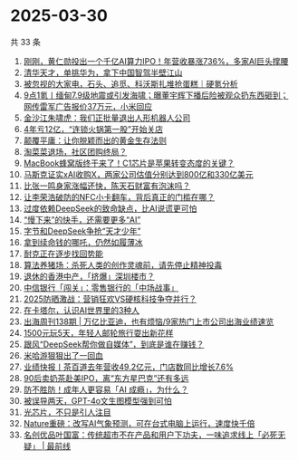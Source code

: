 # 2025-03-30

共 33 条

<!-- BEGIN 36KR -->
<!-- 最后更新时间 2025-03-30 01:06:54 +0800 -->
1. [刚刚，黄仁勋投出一个千亿AI算力IPO！年营收暴涨736%，多家AI巨头撑腰](https://36kr.com/p/3226527181012099)
1. [清华天才，单挑华为，拿下中国智驾半壁江山](https://36kr.com/p/3225916831480965)
1. [被忽视的大家电，石头、追觅、科沃斯扎堆抢蛋糕｜硬氪分析](https://36kr.com/p/3225666046508422)
1. [9点1氪丨缅甸7.9级地震或引发海啸；曝董宇辉下播后险被观众扔东西砸到；网传雷军广告报价37万元，小米回应](https://36kr.com/p/3226109709073537)
1. [金沙江朱啸虎：我们正批量退出人形机器人公司](https://36kr.com/p/3226797563903364)
1. [4年亏12亿，“连锁火锅第一股”开始关店](https://36kr.com/p/3226686114626949)
1. [颠覆平庸：让你脱颖而出的黄金生存法则](https://36kr.com/p/3181844222759810)
1. [淘菜菜退场，社区团购终局？](https://36kr.com/p/3225906791447944)
1. [MacBook蜂窝版终于来了！C1芯片是苹果转变态度的关键？](https://36kr.com/p/3226807040615937)
1. [马斯克证实xAI收购X，两家公司估值分别达到800亿和330亿美元](https://36kr.com/p/3226690407939459)
1. [比张一鸣身家涨幅还快，陈天石财富有泡沫吗？](https://36kr.com/p/3226065932396033)
1. [让李荣浩破防的NFC小卡翻车，背后真正的门槛在哪？](https://36kr.com/p/3226697373351044)
1. [过度依赖DeepSeek的致命缺点，比AI说谎更可怕](https://36kr.com/p/3224218286934919)
1. [“慢下来”的快手，还需要更多“AI”](https://36kr.com/p/3226048180124803)
1. [字节和DeepSeek争抢“天才少年”](https://36kr.com/p/3226984859532420)
1. [拿到续命钱的哪吒，仍然如履薄冰](https://36kr.com/p/3226643557399939)
1. [耐克正在逐步找回势能](https://36kr.com/p/3225938474663048)
1. [算法养猪场：杀死人类的创作灵魂前，请先停止精神投毒](https://36kr.com/p/3225891526599940)
1. [退休的香港中产，「挤爆」深圳楼市？](https://36kr.com/p/3226638897560966)
1. [中信银行「闯关」：零售银行的「中场战事」](https://36kr.com/p/3225915731721344)
1. [2025防晒激战：营销狂欢VS硬核科技争夺并行？](https://36kr.com/p/3225920566492546)
1. [在卡塔尔，认识AI世界里的3种人](https://36kr.com/p/3226581149940864)
1. [出海周刊138期 | 万亿比亚迪，也有烦恼/9家热门上市公司出海业绩速览](https://36kr.com/p/3226696033090693)
1. [1500元玩5天，年轻人邮轮旅行耍出新花样](https://36kr.com/p/3225959400471937)
1. [跟风“DeepSeek帮你做自媒体”，到底是谁在赚钱？](https://36kr.com/p/3226847639534978)
1. [米哈游狠狠出了一回血](https://36kr.com/p/3226806117629320)
1. [业绩快报丨茶百道去年营收49.2亿元，门店数同比增长7.6%](https://36kr.com/p/3226661015944585)
1. [90后卖奶茶赴美IPO，离“东方星巴克”还有多远](https://36kr.com/p/3226798450539651)
1. [防不胜防！成年人更容易「AI 成瘾」，为什么？](https://36kr.com/p/3226815941754246)
1. [被误导两天，GPT-4o文生图模型强到可怕](https://36kr.com/p/3226788210179458)
1. [光芯片，不只是引人注目](https://36kr.com/p/3226818908224902)
1. [Nature重磅：改写AI气象预测，可在台式电脑上运行，速度快千倍](https://36kr.com/p/3226816678837378)
1. [名创优品叶国富：传统超市不在产品和用户下功夫，一味追求线上「必死无疑」 | 最前线](https://36kr.com/p/3227438006418566)
<!-- END 36KR -->